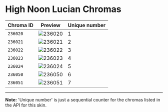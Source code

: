 # High Noon Lucian Chromas

| Chroma ID | Preview | Unique number |
|---|---|---|
| `236020` | ![236020](https://raw.communitydragon.org/latest/plugins/rcp-be-lol-game-data/global/default/v1/champion-chroma-images/236/236020.png) | 1 |
| `236021` | ![236021](https://raw.communitydragon.org/latest/plugins/rcp-be-lol-game-data/global/default/v1/champion-chroma-images/236/236021.png) | 2 |
| `236022` | ![236022](https://raw.communitydragon.org/latest/plugins/rcp-be-lol-game-data/global/default/v1/champion-chroma-images/236/236022.png) | 3 |
| `236023` | ![236023](https://raw.communitydragon.org/latest/plugins/rcp-be-lol-game-data/global/default/v1/champion-chroma-images/236/236023.png) | 4 |
| `236024` | ![236024](https://raw.communitydragon.org/latest/plugins/rcp-be-lol-game-data/global/default/v1/champion-chroma-images/236/236024.png) | 5 |
| `236050` | ![236050](https://raw.communitydragon.org/latest/plugins/rcp-be-lol-game-data/global/default/v1/champion-chroma-images/236/236050.png) | 6 |
| `236051` | ![236051](https://raw.communitydragon.org/latest/plugins/rcp-be-lol-game-data/global/default/v1/champion-chroma-images/236/236051.png) | 7 |

---

**Note:** 'Unique number' is just a sequential counter for the chromas listed in the API for this skin.